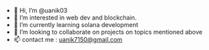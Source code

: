 - 👋 Hi, I’m @uanik03
- 👀 I’m interested in web dev and blockchain.
- :book: I’m currently learning solana development
- :handshake: I’m looking to collaborate on projects on topics mentioned above
- 📫 contact me : uanik7150@gmail.com

<!---
uanik03/uanik03 is a ✨ special ✨ repository because its `README.md` (this file) appears on your GitHub profile.
- 😄 Pronouns: ...
- ⚡ Fun fact: ...
You can click the Preview link to take a look at your changes.
--->
